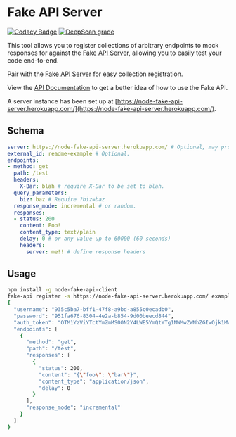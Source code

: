 # Fake API Server

[![Codacy Badge](https://api.codacy.com/project/badge/Grade/42f8e45340c742e68b8df42ca34a3fae)](https://app.codacy.com/app/jmather/node-fake-api-client?utm_source=github.com&utm_medium=referral&utm_content=jmather/node-fake-api-client&utm_campaign=Badge_Grade_Dashboard)
[![DeepScan grade](https://deepscan.io/api/teams/2509/projects/5226/branches/40565/badge/grade.svg)](https://deepscan.io/dashboard#view=project&tid=2509&pid=5226&bid=40565)

This tool allows you to register collections of arbitrary endpoints to mock responses for against the [Fake API Server](https://github.com/jmather/node-fake-api-server), allowing you to easily test your code end-to-end.

Pair with the [Fake API Server](https://github.com/jmather/node-fake-api-server) for easy collection registration.

View the [API Documentation](https://documenter.getpostman.com/view/4858910/S1LpZrgg#intro) to get a better idea of how to use the Fake API.

A server instance has been set up at [https://node-fake-api-server.herokuapp.com/](https://node-fake-api-server.herokuapp.com/).

## Schema

```yaml
server: https://node-fake-api-server.herokuapp.com/ # Optional, may provide or override via CLI
external_id: readme-example # Optional.
endpoints:
- method: get
  path: /test
  headers:
    X-Bar: blah # require X-Bar to be set to blah.
  query_parameters:
    biz: baz # Require ?biz=baz
  response_mode: incremental # or random.
  responses:
  - status: 200
    content: Foo!
    content_type: text/plain
    delay: 0 # or any value up to 60000 (60 seconds)
    headers:
      server: me!! # define response headers
```
## Usage

```bash
npm install -g node-fake-api-client
fake-api register -s https://node-fake-api-server.herokuapp.com/ examples/sample.yaml
{
  "username": "935c5ba7-bff1-47f8-a9bd-a855c0ecadb0",
  "password": "951fa676-8304-4e2a-b854-9d00beecd844",
  "auth_token": "OTM1YzViYTctYmZmMS00N2Y4LWE5YmQtYTg1NWMwZWNhZGIwOjk1MWZhNjc2LTgzMDQtNGUyYS1iODU0LTlkMDBiZWVjZDg0NA==",
  "endpoints": [
    {
      "method": "get",
      "path": "/test",
      "responses": [
        {
          "status": 200,
          "content": "{\"foo\": \"bar\"}",
          "content_type": "application/json",
          "delay": 0
        }
      ],
      "response_mode": "incremental"
    }
  ]
}

```